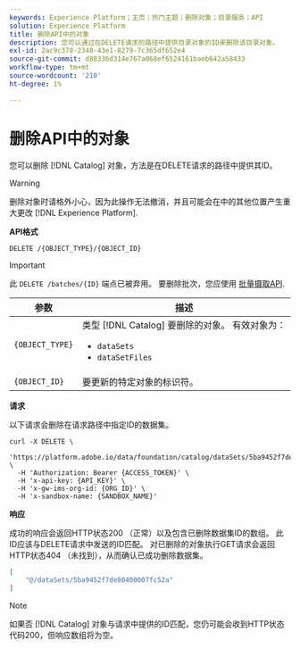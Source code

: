```yaml
---
keywords: Experience Platform；主页；热门主题；删除对象；目录服务；API
solution: Experience Platform
title: 删除API中的对象
description: 您可以通过在DELETE请求的路径中提供目录对象的ID来删除该目录对象。
exl-id: 2ac9c378-2340-43e1-8279-7c365df652e4
source-git-commit: d88336d314e767a068ef6524161baeb642a58433
workflow-type: tm+mt
source-wordcount: '210'
ht-degree: 1%

---
```


# 删除API中的对象

您可以删除 [!DNL Catalog] 对象，方法是在DELETE请求的路径中提供其ID。

>[!WARNING]
>
>删除对象时请格外小心，因为此操作无法撤消，并且可能会在中的其他位置产生重大更改 [!DNL Experience Platform].

**API格式**

```http
DELETE /{OBJECT_TYPE}/{OBJECT_ID}
```

>[!IMPORTANT]
>
>此 `DELETE /batches/{ID}` 端点已被弃用。 要删除批次，您应使用 [批量摄取API](../../ingestion/batch-ingestion/api-overview.md#delete-a-batch).

| 参数 | 描述 |
| --- | --- |
| `{OBJECT_TYPE}` | 类型 [!DNL Catalog] 要删除的对象。 有效对象为： <ul><li>`dataSets`</li><li>`dataSetFiles`</li></ul> |
| `{OBJECT_ID}` | 要更新的特定对象的标识符。 |

**请求**

以下请求会删除在请求路径中指定ID的数据集。

```shell
curl -X DELETE \
  'https://platform.adobe.io/data/foundation/catalog/dataSets/5ba9452f7de80400007fc52a' \
  -H 'Authorization: Bearer {ACCESS_TOKEN}' \
  -H 'x-api-key: {API_KEY}' \
  -H 'x-gw-ims-org-id: {ORG_ID}' \
  -H 'x-sandbox-name: {SANDBOX_NAME}'
```

**响应**

成功的响应会返回HTTP状态200 （正常）以及包含已删除数据集ID的数组。 此ID应该与DELETE请求中发送的ID匹配。 对已删除的对象执行GET请求会返回HTTP状态404 （未找到），从而确认已成功删除数据集。

```json
[
    "@/dataSets/5ba9452f7de80400007fc52a"
]
```

>[!NOTE]
>
>如果否 [!DNL Catalog] 对象与请求中提供的ID匹配，您仍可能会收到HTTP状态代码200，但响应数组将为空。
